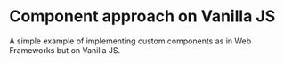 # Component approach on Vanilla JS

A simple example of implementing custom components as in Web Frameworks but on Vanilla JS.
